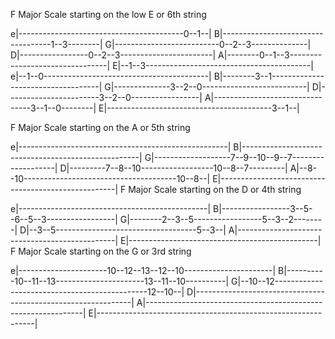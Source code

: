 F Major Scale starting on the low E or 6th string

e|-----------------------------------------0--1--|
B|-----------------------------------1--3--------|
G|--------------------------0--2--3--------------|
D|-----------------0--2--3-----------------------|
A|--------0--1--3--------------------------------|
E|--1--3-----------------------------------------|
e|--1--0-----------------------------------------|
B|--------3--1-----------------------------------|
G|--------------3--2--0--------------------------|
D|-----------------------3--2--0-----------------|
A|--------------------------------3--1--0--------|
E|-----------------------------------------3--1--|

 
F Major Scale starting on the A or 5th string

e|----------------------------------------------------|
B|----------------------------------------------------|
G|-------------------7--9--10--9--7-------------------|
D|---------7--8--10------------------10--8--7---------|
A|--8--10--------------------------------------10--8--|
E|----------------------------------------------------|
F Major Scale starting on the D or 4th string

e|-----------------------------------------------|
B|-----------------3--5--6--5--3-----------------|
G|--------2--3--5-----------------5--3--2--------|
D|--3--5-----------------------------------5--3--|
A|-----------------------------------------------|
E|-----------------------------------------------|
F Major Scale starting on the G or 3rd string

e|----------------------10--12--13--12--10----------------------|
B|----------10--11--13----------------------13--11--10----------|
G|--10--12----------------------------------------------12--10--|
D|--------------------------------------------------------------|
A|--------------------------------------------------------------|
E|--------------------------------------------------------------|
